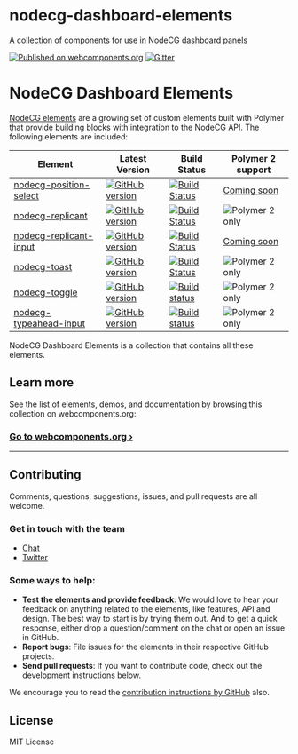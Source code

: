 # nodecg-dashboard-elements
A collection of components for use in NodeCG dashboard panels

[![Published on webcomponents.org](https://img.shields.io/badge/webcomponents.org-published-blue.svg)](https://www.webcomponents.org/collection/nodecgelements/nodecg-dashboard-elements)
[![Gitter](https://badges.gitter.im/Join%20Chat.svg)](https://gitter.im/nodecg/nodecg?utm_source=badge&utm_medium=badge&utm_campaign=pr-badge)

# NodeCG Dashboard Elements

[NodeCG elements](https://github.com/NodeCGElements) are a growing set of custom elements built with Polymer that provide building blocks with integration to the NodeCG API. The following elements are included:

| Element | Latest Version | Build Status | Polymer 2 support |
|---------|----------------|--------------|-------------------|
| [nodecg-position-select](https://github.com/nodecgelements/nodecg-position-select) | [![GitHub version](https://badge.fury.io/gh/nodecgelements%2Fnodecg-position-select.svg)](https://badge.fury.io/gh/nodecgelements%2Fnodecg-position-select) | [![Build Status](https://travis-ci.org/NodeCGElements/nodecg-position-select.svg?branch=master)](https://travis-ci.org/NodeCGElements/nodecg-position-select) | [Coming soon](https://github.com/nodecgelements/nodecg-position-select/issues/1) |
| [nodecg-replicant](https://github.com/nodecgelements/nodecg-replicant) | [![GitHub version](https://badge.fury.io/gh/nodecgelements%2Fnodecg-replicant.svg)](https://badge.fury.io/gh/nodecgelements%2Fnodecg-replicant) | [![Build Status](https://travis-ci.org/NodeCGElements/nodecg-replicant.svg?branch=master)](https://travis-ci.org/NodeCGElements/nodecg-replicant) | ![Polymer 2 only](https://img.shields.io/badge/Polymer%202-only-blue.svg) |
| [nodecg-replicant-input](https://github.com/nodecgelements/nodecg-replicant-input) | [![GitHub version](https://badge.fury.io/gh/nodecgelements%2Fnodecg-replicant-input.svg)](https://badge.fury.io/gh/nodecgelements%2Fnodecg-replicant-input) | [![Build Status](https://travis-ci.org/NodeCGElements/nodecg-replicant-input.svg?branch=master)](https://travis-ci.org/NodeCGElements/nodecg-replicant-input) | [Coming soon](https://github.com/nodecgelements/nodecg-replicant-input/issues/1) |
| [nodecg-toast](https://github.com/nodecgelements/nodecg-toast) | [![GitHub version](https://badge.fury.io/gh/nodecgelements%2Fnodecg-toast.svg)](https://badge.fury.io/gh/nodecgelements%2Fnodecg-toast) | [![Build Status](https://travis-ci.org/NodeCGElements/nodecg-toast.svg?branch=master)](https://travis-ci.org/NodeCGElements/nodecg-toast) | ![Polymer 2 only](https://img.shields.io/badge/Polymer%202-only-blue.svg) |
| [nodecg-toggle](https://github.com/nodecgelements/nodecg-toggle) | [![GitHub version](https://badge.fury.io/gh/nodecgelements%2Fnodecg-toggle.svg)](https://badge.fury.io/gh/nodecgelements%2Fnodecg-toggle) | [![Build status](https://travis-ci.org/NodeCGElements/nodecg-toggle.svg?branch=master)](https://travis-ci.org/NodeCGElements/nodecg-toggle) | ![Polymer 2 only](https://img.shields.io/badge/Polymer%202-only-blue.svg) |
| [nodecg-typeahead-input](https://github.com/nodecgelements/nodecg-typeahead-input) | [![GitHub version](https://badge.fury.io/gh/nodecgelements%2Fnodecg-typeahead-input.svg)](https://badge.fury.io/gh/nodecgelements%2Fnodecg-typeahead-input) | [![Build status](https://travis-ci.org/NodeCGElements/nodecg-typeahead-input.svg?branch=master)](https://travis-ci.org/NodeCGElements/nodecg-typeahead-input) | ![Polymer 2 only](https://img.shields.io/badge/Polymer%202-only-blue.svg) |

NodeCG Dashboard Elements is a collection that contains all these elements.

## Learn more

See the list of elements, demos, and documentation by browsing this collection on webcomponents.org:

### [Go to webcomponents.org ›](https://www.webcomponents.org/collection/nodecgelements/nodecg-dashboard-elements)

---

## Contributing

Comments, questions, suggestions, issues, and pull requests are all welcome.

### Get in touch with the team

- [Chat](https://gitter.im/nodecg/nodecg)
- [Twitter](https://twitter.com/nodecg)

### Some ways to help:

- **Test the elements and provide feedback**: We would love to hear your feedback on anything related to the elements, like features, API and design. The best way to start is by trying them out. And to get a quick response, either drop a question/comment on the chat or open an issue in GitHub.
- **Report bugs**: File issues for the elements in their respective GitHub projects.
- **Send pull requests**: If you want to contribute code, check out the development instructions below.

We encourage you to read the [contribution instructions by GitHub](https://guides.github.com/activities/contributing-to-open-source/#contributing) also.

## License

MIT License
